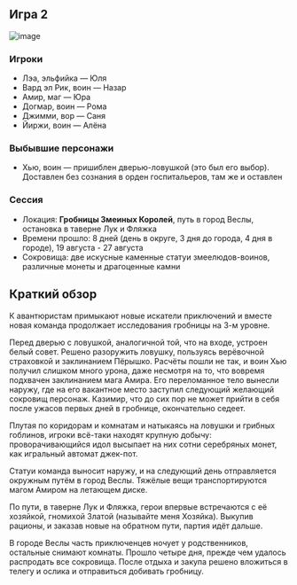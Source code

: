## Игра 2

![image](https://github.com/8kto/ttrpg-recaps/assets/18572703/367bbf40-ef4f-47ac-a85f-059e04ec0f16)

### Игроки

- Лэа, эльфийка — Юля
- Вард эл Рик, воин — Назар
- Амир, маг — Юра
- Догмар, воин — Рома
- Джимми, вор — Саня
- Йиржи, воин — Алёна

### Выбывшие персонажи

- Хью, воин — пришиблен дверью-ловушкой (это был его выбор). Доставлен без сознания в орден госпитальеров, там же и оставлен

### Сессия

- Локация: **Гробницы Змеиных Королей**, путь в город Веслы, остановка в таверне Лук и Фляжка
- Времени прошло: 8 дней (день в округе, 3 дня до города, 4 дня в городе), 19 августа - 27 августа
- Сокровища: две искусные каменные статуи змеелюдов-воинов, различные монеты и драгоценные камни

## Краткий обзор

К авантюристам примыкают новые искатели приключений и вместе новая команда продолжает исследования гробницы на 3-м уровне.

Перед дверью с ловушкой, аналогичной той, что на входе, устроен белый совет. Решено разоружить ловушку, пользуясь верёвочной страховкой и заклинанием Пёрышко.
Расчёты пошли не так, и воин Хью получил слишком много урона, даже несмотря на то, что вовремя подхвачен заклинанием мага Амира.
Его переломанное тело вынесли наружу, где на его вакантное место заступил следующий желающий сокровищ персонаж. Казимир, что до сих пор не может прийти в себя после ужасов первых дней в гробнице, окончательно седеет.

Плутая по коридорам и комнатам и натыкаясь на ловушки и грибных гоблинов, игроки всё-таки находят крупную добычу: проворачивающийся идол высыпает на них сотни серебряных монет, как игральный автомат джек-пот.

Статуи команда выносит наружу, и на следующий день отправляется окружным путём в город Веслы. Тяжёлые вещи транспортируются магом Амиром на летающем диске.

По пути, в таверне Лук и Фляжка, герои впервые встречаются с её хозяйкой, гномихой Златой (называйте меня Хозяйка). Выкупив рационы, и заказав новые на обратном пути, партия идёт дальше.

В городе Веслы часть приключенцев ночует у родственников, остальные снимают комнаты. Прошло четыре дня, прежде чем удалось распродать все сокровища.
После отдыха и закупа решено вложиться в телегу и ослика и отправиться добивать гробницу.
